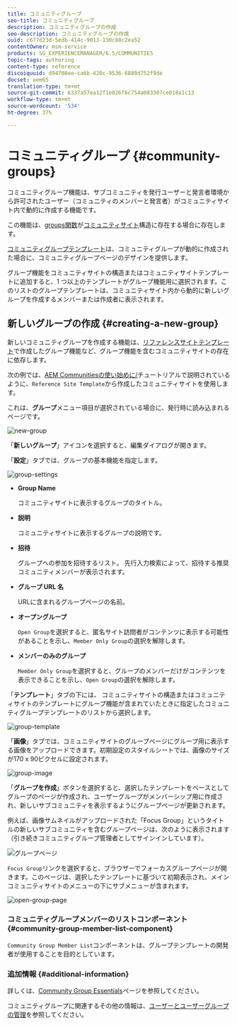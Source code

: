 ```yaml
---
title: コミュニティグループ
seo-title: コミュニティグループ
description: コミュニティグループの作成
seo-description: コミュニティグループの作成
uuid: c677d23d-5edb-414c-9013-130c88c2ea52
contentOwner: msm-service
products: SG_EXPERIENCEMANAGER/6.5/COMMUNITIES
topic-tags: authoring
content-type: reference
discoiquuid: d94708ee-ca6b-420c-9536-6889d752f9de
docset: aem65
translation-type: tm+mt
source-git-commit: 6337a57ea12f1e026f6c754a083307ce018a1c13
workflow-type: tm+mt
source-wordcount: '534'
ht-degree: 37%

---
```



# コミュニティグループ {#community-groups}

コミュニティグループ機能は、サブコミュニティを発行ユーザーと発言者環境から許可されたユーザー（コミュニティのメンバーと発言者）がコミュニティサイト内で動的に作成する機能です。

この機能は、[groups関数](/help/communities/functions.md#groups-function)が[コミュニティサイト](/help/communities/sites-console.md)構造に存在する場合に存在します。

[コミュニティグループテンプレート](/help/communities/tools-groups.md)は、コミュニティグループが動的に作成された場合に、コミュニティグループページのデザインを提供します。

グループ機能をコミュニティサイトの構造またはコミュニティサイトテンプレートに追加すると、1 つ以上のテンプレートがグループ機能用に選択されます。このリストのグループテンプレートは、コミュニティサイト内から動的に新しいグループを作成するメンバーまたは作成者に表示されます。

## 新しいグループの作成 {#creating-a-new-group}

新しいコミュニティグループを作成する機能は、[リファレンスサイトテンプレート](/help/communities/sites.md)で作成したグループ機能など、グループ機能を含むコミュニティサイトの存在に依存します。

次の例では、[AEM Communitiesの使い始めに/](/help/communities/getting-started.md)チュートリアルで説明されているように、`Reference Site Template`から作成したコミュニティサイトを使用します。

これは、**グループ**&#x200B;メニュー項目が選択されている場合に、発行時に読み込まれるページです。

![new-group](assets/new-group.png)

「**新しいグループ**」アイコンを選択すると、編集ダイアログが開きます。

「**設定**」タブでは、グループの基本機能を指定します。

![group-settings](assets/group-settings.png)

* **Group Name**

   コミュニティサイトに表示するグループのタイトル。

* **説明**

   コミュニティサイトに表示するグループの説明です。

* **招待**

   グループへの参加を招待するリスト。 先行入力検索によって、招待する推奨コミュニティメンバーが表示されます。

* **グループ URL 名**

   URLに含まれるグループページの名前。

* **オープングループ**

   `Open Group`を選択すると、匿名サイト訪問者がコンテンツに表示する可能性があることを示し、`Member Only Group`の選択を解除します。

* **メンバーのみのグループ**

   `Member Only Group`を選択すると、グループのメンバーだけがコンテンツを表示できることを示し、`Open Group`の選択を解除します。

「**テンプレート**」タブの下には、
コミュニティサイトの構造またはコミュニティサイトのテンプレートにグループ機能が含まれていたときに指定したコミュニティグループテンプレートのリストから選択します。

![group-template](assets/group-template.png)

「**画像**」タブでは、コミュニティサイトのグループページにグループ用に表示する画像をアップロードできます。初期設定のスタイルシートでは、画像のサイズが170 x 90ピクセルに設定されます。

![group-image](assets/group-image.png)

「**グループを作成**」ボタンを選択すると、選択したテンプレートをベースとしてグループのページが作成され、ユーザーグループがメンバーシップ用に作成され、新しいサブコミュニティを表示するようにグループページが更新されます。

例えば、画像サムネイルがアップロードされた「Focus Group」というタイトルの新しいサブコミュニティを含むグループページは、次のように表示されます（引き続きコミュニティグループ管理者としてサインインしています）。

![グループページ](assets/group-page.png)

`Focus Group`リンクを選択すると、ブラウザーでフォーカスグループページが開きます。このページは、選択したテンプレートに基づいて初期表示され、メインコミュニティサイトのメニューの下にサブメニューが含まれます。

![open-group-page](assets/open-group-page.png)

### コミュニティグループメンバーのリストコンポーネント {#community-group-member-list-component}

`Community Group Member List`コンポーネントは、グループテンプレートの開発者が使用することを目的としています。

### 追加情報 {#additional-information}

詳しくは、[Community Group Essentials](/help/communities/essentials-groups.md)ページを参照してください。

コミュニティグループに関連するその他の情報は、[ユーザーとユーザーグループの管理](/help/communities/users.md)を参照してください。
